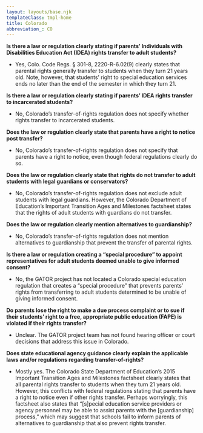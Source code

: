 ```yaml
---
layout: layouts/base.njk
templateClass: tmpl-home
title: Colorado
abbreviation_: CO
---
```


**Is there a law or regulation clearly stating if parents’ Individuals with Disabilities Education Act (IDEA) rights transfer to adult students?**

- Yes, Colo. Code Regs. § 301-8, 2220-R-6.02(9) clearly states that parental rights generally transfer to students when they turn 21 years old. Note, however, that students’ right to special education services ends no later than the end of the semester in which they turn 21.

**Is there a law or regulation clearly stating if parents’ IDEA rights transfer to incarcerated students?**

- No, Colorado’s transfer-of-rights regulation does not specify whether rights transfer to incarcerated students.

**Does the law or regulation clearly state that parents have a right to notice post transfer?**

- No, Colorado’s transfer-of-rights regulation does not specify that parents have a right to notice, even though federal regulations clearly do so.

**Does the law or regulation clearly state that rights do not transfer to adult students with legal guardians or conservators?**

- No, Colorado’s transfer-of-rights regulation does not exclude adult students with legal guardians. However, the Colorado Department of Education’s Important Transition Ages and Milestones factsheet states that the rights of adult students with guardians do not transfer.

**Does the law or regulation clearly mention alternatives to guardianship?**

- No, Colorado’s transfer-of-rights regulation does not mention alternatives to guardianship that prevent the transfer of parental rights.

**Is there a law or regulation creating a “special procedure” to appoint representatives for adult students deemed unable to give informed consent?**

- No, the GATOR project has not located a Colorado special education regulation that creates a “special procedure” that prevents parents’ rights from transferring to adult students determined to be unable of giving informed consent.

**Do parents lose the right to make a due process complaint or to sue if their students’ right to a free, appropriate public education (FAPE) is violated if their rights transfer?**

- Unclear. The GATOR project team has not found hearing officer or court decisions that address this issue in Colorado.

**Does state educational agency guidance clearly explain the applicable laws and/or regulations regarding transfer-of-rights?**

- Mostly yes. The Colorado State Department of Education’s 2015 Important Transition Ages and Milestones factsheet clearly states that all parental rights transfer to students when they turn 21 years old. However, this conflicts with federal regulations stating that parents have a right to notice even if other rights transfer. Perhaps worryingly, this factsheet also states that “\[s\]pecial education service providers or agency personnel may be able to assist parents with the \[guardianship\] process,” which may suggest that schools fail to inform parents of alternatives to guardianship that also prevent rights transfer.
